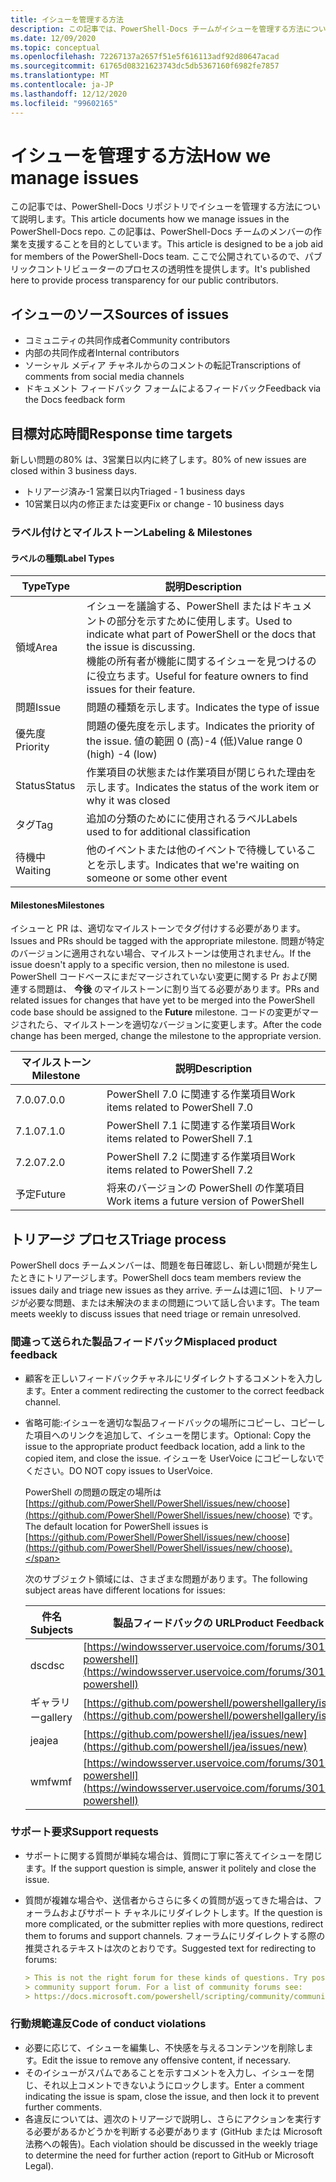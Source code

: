 ```yaml
---
title: イシューを管理する方法
description: この記事では、PowerShell-Docs チームがイシューを管理する方法について説明します。
ms.date: 12/09/2020
ms.topic: conceptual
ms.openlocfilehash: 72267137a2657f51e5f616113adf92d80647acad
ms.sourcegitcommit: 61765d08321623743dc5db5367160f6982fe7857
ms.translationtype: MT
ms.contentlocale: ja-JP
ms.lasthandoff: 12/12/2020
ms.locfileid: "99602165"
---
```

# <a name="how-we-manage-issues"></a><span data-ttu-id="41c8c-103">イシューを管理する方法</span><span class="sxs-lookup"><span data-stu-id="41c8c-103">How we manage issues</span></span>

<span data-ttu-id="41c8c-104">この記事では、PowerShell-Docs リポジトリでイシューを管理する方法について説明します。</span><span class="sxs-lookup"><span data-stu-id="41c8c-104">This article documents how we manage issues in the PowerShell-Docs repo.</span></span> <span data-ttu-id="41c8c-105">この記事は、PowerShell-Docs チームのメンバーの作業を支援することを目的としています。</span><span class="sxs-lookup"><span data-stu-id="41c8c-105">This article is designed to be a job aid for members of the PowerShell-Docs team.</span></span> <span data-ttu-id="41c8c-106">ここで公開されているので、パブリックコントリビューターのプロセスの透明性を提供します。</span><span class="sxs-lookup"><span data-stu-id="41c8c-106">It's published here to provide process transparency for our public contributors.</span></span>

## <a name="sources-of-issues"></a><span data-ttu-id="41c8c-107">イシューのソース</span><span class="sxs-lookup"><span data-stu-id="41c8c-107">Sources of issues</span></span>

- <span data-ttu-id="41c8c-108">コミュニティの共同作成者</span><span class="sxs-lookup"><span data-stu-id="41c8c-108">Community contributors</span></span>
- <span data-ttu-id="41c8c-109">内部の共同作成者</span><span class="sxs-lookup"><span data-stu-id="41c8c-109">Internal contributors</span></span>
- <span data-ttu-id="41c8c-110">ソーシャル メディア チャネルからのコメントの転記</span><span class="sxs-lookup"><span data-stu-id="41c8c-110">Transcriptions of comments from social media channels</span></span>
- <span data-ttu-id="41c8c-111">ドキュメント フィードバック フォームによるフィードバック</span><span class="sxs-lookup"><span data-stu-id="41c8c-111">Feedback via the Docs feedback form</span></span>

## <a name="response-time-targets"></a><span data-ttu-id="41c8c-112">目標対応時間</span><span class="sxs-lookup"><span data-stu-id="41c8c-112">Response time targets</span></span>

<span data-ttu-id="41c8c-113">新しい問題の80% は、3営業日以内に終了します。</span><span class="sxs-lookup"><span data-stu-id="41c8c-113">80% of new issues are closed within 3 business days.</span></span>

- <span data-ttu-id="41c8c-114">トリアージ済み-1 営業日以内</span><span class="sxs-lookup"><span data-stu-id="41c8c-114">Triaged - 1 business days</span></span>
- <span data-ttu-id="41c8c-115">10営業日以内の修正または変更</span><span class="sxs-lookup"><span data-stu-id="41c8c-115">Fix or change - 10 business days</span></span>

### <a name="labeling--milestones"></a><span data-ttu-id="41c8c-116">ラベル付けとマイルストーン</span><span class="sxs-lookup"><span data-stu-id="41c8c-116">Labeling & Milestones</span></span>

#### <a name="label-types"></a><span data-ttu-id="41c8c-117">ラベルの種類</span><span class="sxs-lookup"><span data-stu-id="41c8c-117">Label Types</span></span>

|   <span data-ttu-id="41c8c-118">Type</span><span class="sxs-lookup"><span data-stu-id="41c8c-118">Type</span></span>   | <span data-ttu-id="41c8c-119">説明</span><span class="sxs-lookup"><span data-stu-id="41c8c-119">Description</span></span>                                                         |
| -------- | ------------------------------------------------------------------- |
| <span data-ttu-id="41c8c-120">領域</span><span class="sxs-lookup"><span data-stu-id="41c8c-120">Area</span></span>     | <span data-ttu-id="41c8c-121">イシューを議論する、PowerShell またはドキュメントの部分を示すために使用します。</span><span class="sxs-lookup"><span data-stu-id="41c8c-121">Used to indicate what part of PowerShell or the docs that the issue is discussing.</span></span><br><span data-ttu-id="41c8c-122">機能の所有者が機能に関するイシューを見つけるのに役立ちます。</span><span class="sxs-lookup"><span data-stu-id="41c8c-122">Useful for feature owners to find issues for their feature.</span></span> |
| <span data-ttu-id="41c8c-123">問題</span><span class="sxs-lookup"><span data-stu-id="41c8c-123">Issue</span></span>    | <span data-ttu-id="41c8c-124">問題の種類を示します。</span><span class="sxs-lookup"><span data-stu-id="41c8c-124">Indicates the type of issue</span></span>                                         |
| <span data-ttu-id="41c8c-125">優先度</span><span class="sxs-lookup"><span data-stu-id="41c8c-125">Priority</span></span> | <span data-ttu-id="41c8c-126">問題の優先度を示します。</span><span class="sxs-lookup"><span data-stu-id="41c8c-126">Indicates the priority of the issue.</span></span> <span data-ttu-id="41c8c-127">値の範囲 0 (高)-4 (低)</span><span class="sxs-lookup"><span data-stu-id="41c8c-127">Value range 0 (high) -4 (low)</span></span>  |
| <span data-ttu-id="41c8c-128">Status</span><span class="sxs-lookup"><span data-stu-id="41c8c-128">Status</span></span>   | <span data-ttu-id="41c8c-129">作業項目の状態または作業項目が閉じられた理由を示します。</span><span class="sxs-lookup"><span data-stu-id="41c8c-129">Indicates the status of the work item or why it was closed</span></span>          |
| <span data-ttu-id="41c8c-130">タグ</span><span class="sxs-lookup"><span data-stu-id="41c8c-130">Tag</span></span>      | <span data-ttu-id="41c8c-131">追加の分類のためにに使用されるラベル</span><span class="sxs-lookup"><span data-stu-id="41c8c-131">Labels used to for additional classification</span></span>                        |
| <span data-ttu-id="41c8c-132">待機中</span><span class="sxs-lookup"><span data-stu-id="41c8c-132">Waiting</span></span>  | <span data-ttu-id="41c8c-133">他のイベントまたは他のイベントで待機していることを示します。</span><span class="sxs-lookup"><span data-stu-id="41c8c-133">Indicates that we're waiting on someone or some other event</span></span>         |

#### <a name="milestones"></a><span data-ttu-id="41c8c-134">Milestones</span><span class="sxs-lookup"><span data-stu-id="41c8c-134">Milestones</span></span>

<span data-ttu-id="41c8c-135">イシューと PR は、適切なマイルストーンでタグ付けする必要があります。</span><span class="sxs-lookup"><span data-stu-id="41c8c-135">Issues and PRs should be tagged with the appropriate milestone.</span></span> <span data-ttu-id="41c8c-136">問題が特定のバージョンに適用されない場合、マイルストーンは使用されません。</span><span class="sxs-lookup"><span data-stu-id="41c8c-136">If the issue doesn't apply to a specific version, then no milestone is used.</span></span> <span data-ttu-id="41c8c-137">PowerShell コードベースにまだマージされていない変更に関する Pr および関連する問題は、 **今後** のマイルストーンに割り当てる必要があります。</span><span class="sxs-lookup"><span data-stu-id="41c8c-137">PRs and related issues for changes that have yet to be merged into the PowerShell code base should be assigned to the **Future** milestone.</span></span> <span data-ttu-id="41c8c-138">コードの変更がマージされたら、マイルストーンを適切なバージョンに変更します。</span><span class="sxs-lookup"><span data-stu-id="41c8c-138">After the code change has been merged, change the milestone to the appropriate version.</span></span>

|    <span data-ttu-id="41c8c-139">マイルストーン</span><span class="sxs-lookup"><span data-stu-id="41c8c-139">Milestone</span></span>     |                    <span data-ttu-id="41c8c-140">説明</span><span class="sxs-lookup"><span data-stu-id="41c8c-140">Description</span></span>                     |
| ---------------- | -------------------------------------------------- |
| <span data-ttu-id="41c8c-141">7.0.0</span><span class="sxs-lookup"><span data-stu-id="41c8c-141">7.0.0</span></span>            | <span data-ttu-id="41c8c-142">PowerShell 7.0 に関連する作業項目</span><span class="sxs-lookup"><span data-stu-id="41c8c-142">Work items related to PowerShell 7.0</span></span>               |
| <span data-ttu-id="41c8c-143">7.1.0</span><span class="sxs-lookup"><span data-stu-id="41c8c-143">7.1.0</span></span>            | <span data-ttu-id="41c8c-144">PowerShell 7.1 に関連する作業項目</span><span class="sxs-lookup"><span data-stu-id="41c8c-144">Work items related to PowerShell 7.1</span></span>               |
| <span data-ttu-id="41c8c-145">7.2.0</span><span class="sxs-lookup"><span data-stu-id="41c8c-145">7.2.0</span></span>            | <span data-ttu-id="41c8c-146">PowerShell 7.2 に関連する作業項目</span><span class="sxs-lookup"><span data-stu-id="41c8c-146">Work items related to PowerShell 7.2</span></span>               |
| <span data-ttu-id="41c8c-147">予定</span><span class="sxs-lookup"><span data-stu-id="41c8c-147">Future</span></span>           | <span data-ttu-id="41c8c-148">将来のバージョンの PowerShell の作業項目</span><span class="sxs-lookup"><span data-stu-id="41c8c-148">Work items a future version of PowerShell</span></span>          |

## <a name="triage-process"></a><span data-ttu-id="41c8c-149">トリアージ プロセス</span><span class="sxs-lookup"><span data-stu-id="41c8c-149">Triage process</span></span>

<span data-ttu-id="41c8c-150">PowerShell docs チームメンバーは、問題を毎日確認し、新しい問題が発生したときにトリアージします。</span><span class="sxs-lookup"><span data-stu-id="41c8c-150">PowerShell docs team members review the issues daily and triage new issues as they arrive.</span></span> <span data-ttu-id="41c8c-151">チームは週に1回、トリアージが必要な問題、または未解決のままの問題について話し合います。</span><span class="sxs-lookup"><span data-stu-id="41c8c-151">The team meets weekly to discuss issues that need triage or remain unresolved.</span></span>

### <a name="misplaced-product-feedback"></a><span data-ttu-id="41c8c-152">間違って送られた製品フィードバック</span><span class="sxs-lookup"><span data-stu-id="41c8c-152">Misplaced product feedback</span></span>

- <span data-ttu-id="41c8c-153">顧客を正しいフィードバックチャネルにリダイレクトするコメントを入力します。</span><span class="sxs-lookup"><span data-stu-id="41c8c-153">Enter a comment redirecting the customer to the correct feedback channel.</span></span>
- <span data-ttu-id="41c8c-154">省略可能:イシューを適切な製品フィードバックの場所にコピーし、コピーした項目へのリンクを追加して、イシューを閉じます。</span><span class="sxs-lookup"><span data-stu-id="41c8c-154">Optional: Copy the issue to the appropriate product feedback location, add a link to the copied item, and close the issue.</span></span> <span data-ttu-id="41c8c-155">イシューを UserVoice にコピーしないでください。</span><span class="sxs-lookup"><span data-stu-id="41c8c-155">DO NOT copy issues to UserVoice.</span></span>

  <span data-ttu-id="41c8c-156">PowerShell の問題の既定の場所は [https://github.com/PowerShell/PowerShell/issues/new/choose](https://github.com/PowerShell/PowerShell/issues/new/choose) です。</span><span class="sxs-lookup"><span data-stu-id="41c8c-156">The default location for PowerShell issues is [https://github.com/PowerShell/PowerShell/issues/new/choose](https://github.com/PowerShell/PowerShell/issues/new/choose).</span></span>

  <span data-ttu-id="41c8c-157">次のサブジェクト領域には、さまざまな問題があります。</span><span class="sxs-lookup"><span data-stu-id="41c8c-157">The following subject areas have different locations for issues:</span></span>

  | <span data-ttu-id="41c8c-158">件名</span><span class="sxs-lookup"><span data-stu-id="41c8c-158">Subjects</span></span> |                                                     <span data-ttu-id="41c8c-159">製品フィードバックの URL</span><span class="sxs-lookup"><span data-stu-id="41c8c-159">Product Feedback URL</span></span>                                                     |
  | -------- | ---------------------------------------------------------------------------------------------------------------------------- |
  | <span data-ttu-id="41c8c-160">dsc</span><span class="sxs-lookup"><span data-stu-id="41c8c-160">dsc</span></span>      | [https://windowsserver.uservoice.com/forums/301869-powershell](https://windowsserver.uservoice.com/forums/301869-powershell) |
  | <span data-ttu-id="41c8c-161">ギャラリー</span><span class="sxs-lookup"><span data-stu-id="41c8c-161">gallery</span></span>  | [https://github.com/powershell/powershellgallery/issues/new](https://github.com/powershell/powershellgallery/issues/new)     |
  | <span data-ttu-id="41c8c-162">jea</span><span class="sxs-lookup"><span data-stu-id="41c8c-162">jea</span></span>      | [https://github.com/powershell/jea/issues/new](https://github.com/powershell/jea/issues/new)                                 |
  | <span data-ttu-id="41c8c-163">wmf</span><span class="sxs-lookup"><span data-stu-id="41c8c-163">wmf</span></span>      | [https://windowsserver.uservoice.com/forums/301869-powershell](https://windowsserver.uservoice.com/forums/301869-powershell) |

### <a name="support-requests"></a><span data-ttu-id="41c8c-164">サポート要求</span><span class="sxs-lookup"><span data-stu-id="41c8c-164">Support requests</span></span>

- <span data-ttu-id="41c8c-165">サポートに関する質問が単純な場合は、質問に丁寧に答えてイシューを閉じます。</span><span class="sxs-lookup"><span data-stu-id="41c8c-165">If the support question is simple, answer it politely and close the issue.</span></span>
- <span data-ttu-id="41c8c-166">質問が複雑な場合や、送信者からさらに多くの質問が返ってきた場合は、フォーラムおよびサポート チャネルにリダイレクトします。</span><span class="sxs-lookup"><span data-stu-id="41c8c-166">If the question is more complicated, or the submitter replies with more questions, redirect them to forums and support channels.</span></span> <span data-ttu-id="41c8c-167">フォーラムにリダイレクトする際の推奨されるテキストは次のとおりです。</span><span class="sxs-lookup"><span data-stu-id="41c8c-167">Suggested text for redirecting to forums:</span></span>

  ```Markdown
  > This is not the right forum for these kinds of questions. Try posting your question in a
  > community support forum. For a list of community forums see:
  > https://docs.microsoft.com/powershell/scripting/community/community-support
  ```

### <a name="code-of-conduct-violations"></a><span data-ttu-id="41c8c-168">行動規範違反</span><span class="sxs-lookup"><span data-stu-id="41c8c-168">Code of conduct violations</span></span>

- <span data-ttu-id="41c8c-169">必要に応じて、イシューを編集し、不快感を与えるコンテンツを削除します。</span><span class="sxs-lookup"><span data-stu-id="41c8c-169">Edit the issue to remove any offensive content, if necessary.</span></span>
- <span data-ttu-id="41c8c-170">そのイシューがスパムであることを示すコメントを入力し、イシューを閉じ、それ以上コメントできないようにロックします。</span><span class="sxs-lookup"><span data-stu-id="41c8c-170">Enter a comment indicating the issue is spam, close the issue, and then lock it to prevent further comments.</span></span>
- <span data-ttu-id="41c8c-171">各違反については、週次のトリアージで説明し、さらにアクションを実行する必要があるかどうかを判断する必要があります (GitHub または Microsoft 法務への報告)。</span><span class="sxs-lookup"><span data-stu-id="41c8c-171">Each violation should be discussed in the weekly triage to determine the need for further action (report to GitHub or Microsoft Legal).</span></span>
